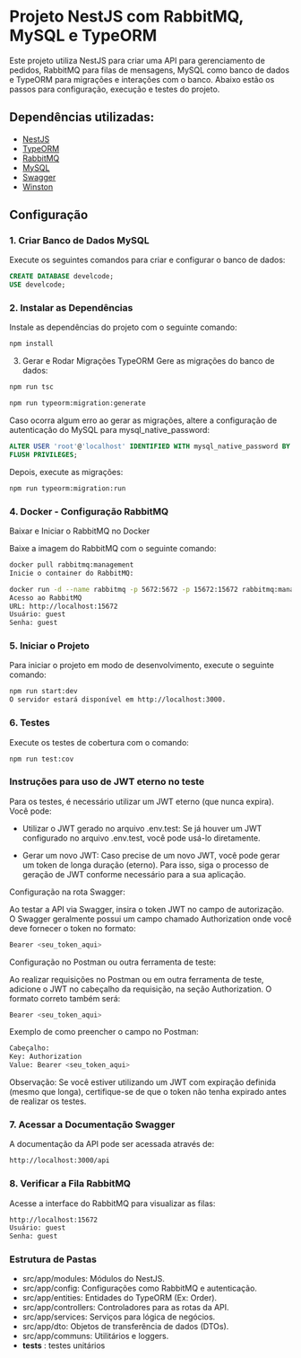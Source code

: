 # Projeto NestJS com RabbitMQ, MySQL e TypeORM

Este projeto utiliza NestJS para criar uma API para gerenciamento de pedidos, RabbitMQ para filas de mensagens, MySQL como banco de dados e TypeORM para migrações e interações com o banco. Abaixo estão os passos para configuração, execução e testes do projeto.

## Dependências utilizadas:

- [NestJS](https://nestjs.com/)
- [TypeORM](https://typeorm.io/)
- [RabbitMQ](https://www.rabbitmq.com/)
- [MySQL](https://www.mysql.com/)
- [Swagger](https://swagger.io/)
- [Winston](https://github.com/winstonjs/winston)

## Configuração

### 1. Criar Banco de Dados MySQL

Execute os seguintes comandos para criar e configurar o banco de dados:

```sql
CREATE DATABASE develcode;
USE develcode;
```

### 2. Instalar as Dependências

Instale as dependências do projeto com o seguinte comando:

```bash
npm install
```

3. Gerar e Rodar Migrações TypeORM
Gere as migrações do banco de dados:

```bash
npm run tsc
```

```bash
npm run typeorm:migration:generate
```

Caso ocorra algum erro ao gerar as migrações, altere a configuração de autenticação do MySQL para mysql_native_password:

```sql
ALTER USER 'root'@'localhost' IDENTIFIED WITH mysql_native_password BY 'admin';
FLUSH PRIVILEGES;
```

Depois, execute as migrações:
```bash
npm run typeorm:migration:run
```

### 4. Docker - Configuração RabbitMQ

Baixar e Iniciar o RabbitMQ no Docker

Baixe a imagem do RabbitMQ com o seguinte comando:

```bash
docker pull rabbitmq:management
Inicie o container do RabbitMQ:
```

```bash
docker run -d --name rabbitmq -p 5672:5672 -p 15672:15672 rabbitmq:management
Acesso ao RabbitMQ
URL: http://localhost:15672
Usuário: guest
Senha: guest
```

### 5. Iniciar o Projeto
Para iniciar o projeto em modo de desenvolvimento, execute o seguinte comando:

```bash
npm run start:dev
O servidor estará disponível em http://localhost:3000.
```

### 6. Testes
Execute os testes de cobertura com o comando:

```bash
npm run test:cov
```

### Instruções para uso de JWT eterno no teste

Para os testes, é necessário utilizar um JWT eterno (que nunca expira). Você pode:

- Utilizar o JWT gerado no arquivo .env.test: Se já houver um JWT configurado no arquivo .env.test, você pode usá-lo diretamente.

- Gerar um novo JWT: Caso precise de um novo JWT, você pode gerar um token de longa duração (eterno). Para isso, siga o processo de geração de JWT conforme necessário para a sua aplicação.

Configuração na rota Swagger:

Ao testar a API via Swagger, insira o token JWT no campo de autorização. O Swagger geralmente possui um campo chamado Authorization onde você deve fornecer o token no formato:

```bash
Bearer <seu_token_aqui>
```

Configuração no Postman ou outra ferramenta de teste:

Ao realizar requisições no Postman ou em outra ferramenta de teste, adicione o JWT no cabeçalho da requisição, na seção Authorization. O formato correto também será:

```bash
Bearer <seu_token_aqui>
```

Exemplo de como preencher o campo no Postman:

```bash
Cabeçalho:
Key: Authorization
Value: Bearer <seu_token_aqui>
```

Observação:
Se você estiver utilizando um JWT com expiração definida (mesmo que longa), certifique-se de que o token não tenha expirado antes de realizar os testes.

### 7. Acessar a Documentação Swagger
A documentação da API pode ser acessada através de:

```bash
http://localhost:3000/api
```

### 8. Verificar a Fila RabbitMQ
Acesse a interface do RabbitMQ para visualizar as filas:

```bash
http://localhost:15672
Usuário: guest
Senha: guest
```


### Estrutura de Pastas

- src/app/modules: Módulos do NestJS.
- src/app/config: Configurações como RabbitMQ e autenticação.
- src/app/entities: Entidades do TypeORM (Ex: Order).
- src/app/controllers: Controladores para as rotas da API.
- src/app/services: Serviços para lógica de negócios.
- src/app/dto: Objetos de transferência de dados (DTOs).
- src/app/communs: Utilitários e loggers.
- __tests__ : testes unitários